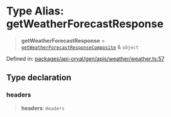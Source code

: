 # Type Alias: getWeatherForecastResponse

> **getWeatherForecastResponse** = [`getWeatherForecastResponseComposite`](getWeatherForecastResponseComposite.md) & `object`

Defined in: [packages/api-orval/gen/apis/weather/weather.ts:57](https://github.com/the-inconvenience-store/mono-example/blob/a3e1f4667d455f254c4a536af743fc2dff215781/packages/api-orval/gen/apis/weather/weather.ts#L57)

## Type declaration

### headers

> **headers**: `Headers`
